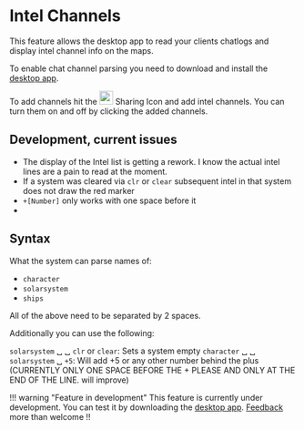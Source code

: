 # Intel Channels
This feature allows the desktop app to read your clients chatlogs and display intel channel info on the maps. 

To enable chat channel parsing you need to download and install the [desktop app](https://www.dropbox.com/s/feo1z1055a7jmpd/Eveeye_v001.exe?dl=0).

To add channels hit the <img src="https://raw.githubusercontent.com/Risingson/eedocs/master/docs/images/Share-100_off.png" width="24" height="24" > Sharing Icon and add intel channels. You can turn them on and off by clicking the added channels.

## Development, current issues

 - The display of the Intel list is getting a rework. I know the actual intel lines are a pain to read at the moment.
 - If a system was cleared via `clr` or `clear` subsequent intel in that system does not draw the red marker
 - `+[Number]` only works with one space before it
 - 
 

## Syntax
What the system can parse names of:

 - `character`
 - `solarsystem`
 - `ships`

All of the above need to be separated by 2 spaces.

Additionally you can use the following:

`solarsystem` &#9251; &#9251; `clr` or `clear`: Sets a system empty
`character` &#9251; &#9251; `solarsystem` &#9251; `+5`: Will add +5 or any other number behind the plus (CURRENTLY ONLY ONE SPACE BEFORE THE + PLEASE AND ONLY AT THE END OF THE LINE. will improve)

!!! warning "Feature in development"
    This feature is currently under development. You can test it by downloading the [desktop app](https://eveeye.readthedocs.io/en/latest/desktop-app/). [Feedback](https://eveeye.readthedocs.io/en/latest/#Feedback) more than welcome !!
<!--stackedit_data:
eyJoaXN0b3J5IjpbLTI5Njk0Mzk4OCwtMTQwMzQ4OTEwMSwtMj
E0MTg4NzgyOCwxOTg1MDI3NTExLDEwMTY0NTMyODMsMTEzOTAx
OTYwNiwtMTQxNTAwMjc4Nyw4OTE2NTIxNDldfQ==
-->